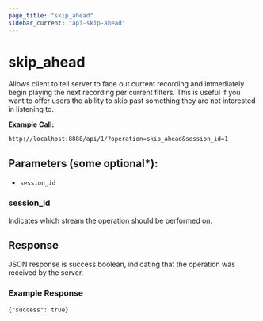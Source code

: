 ```yaml
---
page_title: "skip_ahead"
sidebar_current: "api-skip-ahead"
---
```


# skip_ahead

Allows client to tell server to fade out current recording and immediately begin playing the next recording per current filters.
This is useful if you want to offer users the ability to skip past something they are not interested in listening
to.

**Example Call:**

```
http://localhost:8888/api/1/?operation=skip_ahead&session_id=1
```

## Parameters (some optional*):

* `session_id`

### session_id

Indicates which stream the operation should be performed on.


## Response

JSON response is success boolean, indicating that the operation was received by the server.

### Example Response

```
{"success": true}
```
